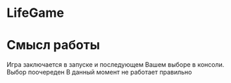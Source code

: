 # LifeGame
# Смысл работы
Игра заключается в запуске и последующем Вашем выборе в консоли.
Выбор поочереден
В данный момент не работает правильно

